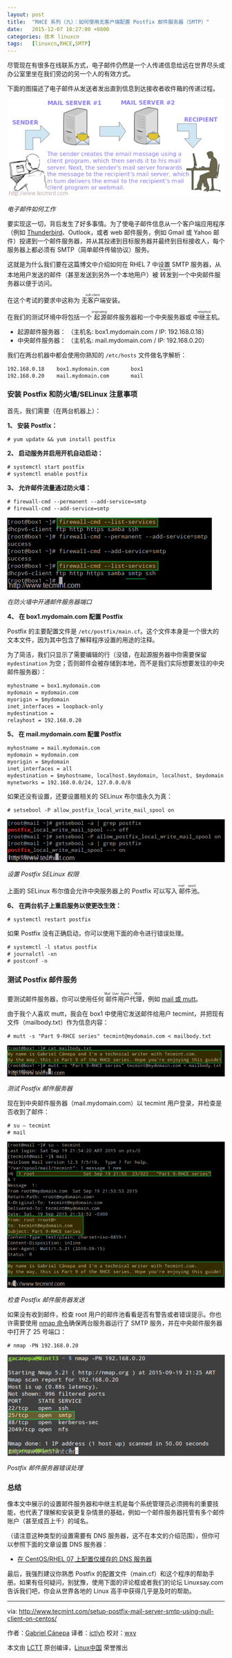 ```yaml
---
layout: post
title:	"RHCE 系列（九）：如何使用无客户端配置 Postfix 邮件服务器（SMTP）"
date:	2015-12-07 10:27:00 +0800 
categories:	技术 linuxcn 
tags:	[linuxcn,RHCE,SMTP]
---
```



尽管现在有很多在线联系方式，电子邮件仍然是一个人传递信息给远在世界尽头或办公室里坐在我们旁边的另一个人的有效方式。


下面的图描述了电子邮件从发送者发出直到信息到达接收者收件箱的传递过程。


![电子邮件如何工作](/Asserts/Images/album/201512/06/213226iooi9z5tjhm5noca.png)


*电子邮件如何工作*


要实现这一切，背后发生了好多事情。为了使电子邮件信息从一个客户端应用程序（例如 [Thunderbird](http://www.tecmint.com/install-thunderbird-17-in-ubuntu-xubuntu-linux-mint/)、Outlook，或者 web 邮件服务，例如 Gmail 或 Yahoo 邮件）投递到一个邮件服务器，并从其投递到目标服务器并最终到目标接收人，每个服务器上都必须有 SMTP（简单邮件传输协议）服务。


这就是为什么我们要在这篇博文中介绍如何在 RHEL 7 中设置 SMTP 服务器，从本地用户发送的邮件（甚至发送到另外一个本地用户）被<ruby> 转发 <rp>  （ </rp> <rt>  forward </rt> <rp>  ） </rp></ruby>到一个中央邮件服务器以便于访问。


在这个考试的要求中这称为<ruby> 无客户端 <rp>  （ </rp> <rt>  null-client </rt> <rp>  ） </rp></ruby>安装。


在我们的测试环境中将包括一个<ruby> 起源 <rp>  （ </rp> <rt>  originating </rt> <rp>  ） </rp></ruby>邮件服务器和一个中央服务器或<ruby> 中继主机 <rp>  （ </rp> <rt>  relayhost </rt> <rp>  ） </rp></ruby>。


* 起源邮件服务器： （主机名: box1.mydomain.com / IP: 192.168.0.18）
* 中央邮件服务器： （主机名: mail.mydomain.com / IP: 192.168.0.20）


我们在两台机器中都会使用你熟知的 `/etc/hosts` 文件做名字解析：



```
192.168.0.18    box1.mydomain.com       box1
192.168.0.20    mail.mydomain.com       mail

```

### 安装 Postfix 和防火墙/SELinux 注意事项


首先，我们需要（在两台机器上）：


**1、 安装 Postfix：**



```
# yum update && yum install postfix

```

**2、 启动服务并启用开机自动启动：**



```
# systemctl start postfix
# systemctl enable postfix

```

**3、 允许邮件流量通过防火墙：**



```
# firewall-cmd --permanent --add-service=smtp
# firewall-cmd --add-service=smtp

```

![在防火墙中开通邮件服务器端口](/Asserts/Images/album/201512/06/213227t16qe1egz1q2rhc2.png)


*在防火墙中开通邮件服务器端口*


**4、 在 box1.mydomain.com 配置 Postfix**


Postfix 的主要配置文件是 `/etc/postfix/main.cf`。这个文件本身是一个很大的文本文件，因为其中包含了解释程序设置的用途的注释。


为了简洁，我们只显示了需要编辑的行（没错，在起源服务器中你需要保留 `mydestination` 为空；否则邮件会被存储到本地，而不是我们实际想要发往的中央邮件服务器）：



```
myhostname = box1.mydomain.com
mydomain = mydomain.com
myorigin = $mydomain
inet_interfaces = loopback-only
mydestination =
relayhost = 192.168.0.20

```

**5、 在 mail.mydomain.com 配置 Postfix**



```
myhostname = mail.mydomain.com
mydomain = mydomain.com
myorigin = $mydomain
inet_interfaces = all
mydestination = $myhostname, localhost.$mydomain, localhost, $mydomain
mynetworks = 192.168.0.0/24, 127.0.0.0/8

```

如果还没有设置，还要设置相关的 SELinux 布尔值永久为真：



```
# setsebool -P allow_postfix_local_write_mail_spool on

```

![设置 Postfix SELinux 权限](/Asserts/Images/album/201512/06/213227nxrgkw0owlwwrwsx.png)


*设置 Postfix SELinux 权限*


上面的 SELinux 布尔值会允许中央服务器上的 Postfix 可以写入<ruby> 邮件池 <rp>  （ </rp> <rt>  mail spool </rt> <rp>  ） </rp></ruby>。


**6、 在两台机子上重启服务以使更改生效：**



```
# systemctl restart postfix

```

如果 Postfix 没有正确启动，你可以使用下面的命令进行错误处理。



```
# systemctl -l status postfix
# journalctl -xn
# postconf -n

```

### 测试 Postfix 邮件服务


要测试邮件服务器，你可以使用任何<ruby> 邮件用户代理 <rp>  （ </rp> <rt>  Mail User Agent，MUA </rt> <rp>  ） </rp></ruby>，例如 [mail 或 mutt](http://www.tecmint.com/send-mail-from-command-line-using-mutt-command/)。


由于我个人喜欢 mutt，我会在 box1 中使用它发送邮件给用户 tecmint，并把现有文件（mailbody.txt）作为信息内容：



```
# mutt -s "Part 9-RHCE series" tecmint@mydomain.com < mailbody.txt

```

![测试 Postfix 邮件服务器](/Asserts/Images/album/201512/06/213228vt5sszfoeyfeeyhn.png)


*测试 Postfix 邮件服务器*


现在到中央邮件服务器（mail.mydomain.com）以 tecmint 用户登录，并检查是否收到了邮件：



```
# su – tecmint
# mail

```

![检查 Postfix 邮件服务器发送](/Asserts/Images/album/201512/06/213230ffa1kjcaqwqwco5z.png)


*检查 Postfix 邮件服务器发送*


如果没有收到邮件，检查 root 用户的邮件池看看是否有警告或者错误提示。你也许需要使用 [nmap 命令](http://www.tecmint.com/nmap-command-examples/)确保两台服务器运行了 SMTP 服务，并在中央邮件服务器中打开了 25 号端口：



```
# nmap -PN 192.168.0.20

```

![Postfix 邮件服务器错误处理](/Asserts/Images/album/201512/06/213232c424fzdii52p3q1q.png)


*Postfix 邮件服务器错误处理*


### 总结


像本文中展示的设置邮件服务器和中继主机是每个系统管理员必须拥有的重要技能，也代表了理解和安装更复杂情景的基础，例如一个邮件服务器托管有多个邮件账户（甚至成百上千）的域名。


（请注意这种类型的设置需要有 DNS 服务器，这不在本文的介绍范围），但你可以参照下面的文章设置 DNS 服务器：


* [在 CentOS/RHEL 07 上配置仅缓存的 DNS 服务器](http://www.tecmint.com/setup-dns-cache-server-in-centos-7/)


最后，我强烈建议你熟悉 Postfix 的配置文件（main.cf）和这个程序的帮助手册。如果有任何疑问，别犹豫，使用下面的评论框或者我们的论坛 Linuxsay.com 告诉我们吧，你会从世界各地的 Linux 高手中获得几乎是及时的帮助。




---


via: <http://www.tecmint.com/setup-postfix-mail-server-smtp-using-null-client-on-centos/>


作者：[Gabriel Cánepa](http://www.tecmint.com/author/gacanepa/) 译者：[ictlyh](https//www.mutouxiaogui.cn/blog/) 校对：[wxy](https://github.com/wxy)


本文由 [LCTT](https://github.com/LCTT/TranslateProject) 原创编译，[Linux中国](https://linux.cn/) 荣誉推出
